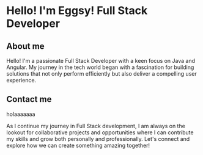 # Hello! I'm Eggsy! Full Stack Developer
## About me
Hello! I'm a passionate Full Stack Developer with a keen focus on Java and Angular. My journey in the tech world began with a fascination for building solutions that not only perform efficiently but also deliver a compelling user experience.
## Contact me
holaaaaaaa

As I continue my journey in Full Stack development, I am always on the lookout for collaborative projects and opportunities where I can contribute my skills and grow both personally and professionally. Let's connect and explore how we can create something amazing together!
